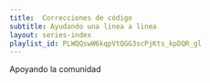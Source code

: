 ```yaml
---
title:  Correcciones de código
subtitle: Ayudando una linea a linea
layout: series-index
playlist_id: PLWQQswW6kqpVtQGG3scPjKts_kpDQR_gl
---
```


Apoyando la comunidad
